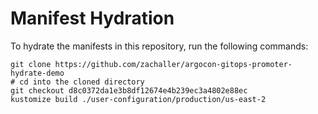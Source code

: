 # Manifest Hydration

To hydrate the manifests in this repository, run the following commands:

```shell
git clone https://github.com/zachaller/argocon-gitops-promoter-hydrate-demo
# cd into the cloned directory
git checkout d8c0372da1e3b8df12674e4b239ec3a4802e88ec
kustomize build ./user-configuration/production/us-east-2
```

